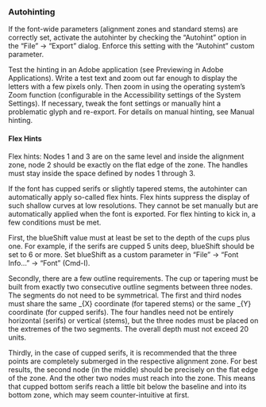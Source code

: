 ### Autohinting

If the font-wide parameters (alignment zones and standard stems) are correctly set, activate the autohinter by checking the “Autohint” option in the “File” → “Export” dialog.
Enforce this setting with the “Autohint” custom parameter.

Test the hinting in an Adobe application (see Previewing in Adobe Applications).
Write a test text and zoom out far enough to display the letters with a few pixels only.
Then zoom in using the operating system’s Zoom function (configurable in the Accessibility settings of the System Settings).
If necessary, tweak the font settings or manually hint a problematic glyph and re-export.
For details on manual hinting, see Manual hinting.

#### Flex Hints

Flex hints: Nodes 1 and 3 are on the same level and inside the alignment zone, node 2 should be exactly on the flat edge of the zone.
The handles must stay inside the space defined by nodes 1 through 3.

If the font has cupped serifs or slightly tapered stems, the autohinter can automatically apply so-called flex hints.
Flex hints suppress the display of such shallow curves at low resolutions.
They cannot be set manually but are automatically applied when the font is exported.
For flex hinting to kick in, a few conditions must be met.

First, the blueShift value must at least be set to the depth of the cups plus one.
For example, if the serifs are cupped 5 units deep, blueShift should be set to 6 or more.
Set blueShift as a custom parameter in “File” → “Font Info…” → “Font” (Cmd-I).

Secondly, there are a few outline requirements.
The cup or tapering must be built from exactly two consecutive outline segments between three nodes.
The segments do not need to be symmetrical.
The first and third nodes must share the same _{X} coordinate (for tapered stems) or the same _{Y} coordinate (for cupped serifs).
The four handles need not be entirely horizontal (serifs) or vertical (stems), but the three nodes must be placed on the extremes of the two segments.
The overall depth must not exceed 20 units.

Thirdly, in the case of cupped serifs, it is recommended that the three points are completely submerged in the respective alignment zone.
For best results, the second node (in the middle) should be precisely on the flat edge of the zone.
And the other two nodes must reach into the zone.
This means that cupped bottom serifs reach a little bit below the baseline and into its bottom zone, which may seem counter-intuitive at first.